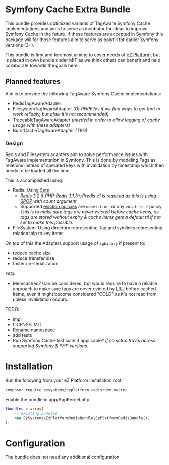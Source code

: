 # Symfony Cache Extra Bundle

This bundle provides optimized variants of TagAware Symfony Cache implementations
and aims to serve as incubator for ideas to improve Symfony Cache in the future. If
these features are accepted in Symfony this package will for those features aim to
serve as polyfill for earlier Symfony versions (3+).

This bundle is first and foremost aiming to cover needs of [eZ Platform](https://ezplatform.com),
but is placed in own bundle under MIT as we think others can benefit and help collaborate
towards the goals here.

## Planned features

Aim is to provide the following TagAware Symfony Cache implementations:
- RedisTagAwareAdapter
- FilesystemTagAwareAdapter _(Or PHPFiles if we find ways to get that to work reliably, but afaik it's not recommended)_
- TraceableTagAwareAdapter _(needed in order to allow logging of cache usage with these adapters)_
- BurstCacheTagAwareAdapter _(TBD)_


### Design

Redis and Filesystem adapters aim to solve performance issues with TagAware implementation in Symfony.
This is done by modeling Tags as relations instead of sperated keys with invalidation by timestamp which
then needs to be loaded all the time.

This is accomplished using:
- Redis: Using [Sets](https://redis.io/topics/data-types#sets)
    - _Redis 3.2 & PHP-Redis 3.1.3+/Predis v1 is required as this is using [SPOP](https://redis.io/commands/spop) with count argument_
    - Supported [eviction policies](https://redis.io/topics/lru-cache) are `noeviction`, or any `volatile-*` policy.
      _This is to make sure tags are never evicted before cache items, as tags are stored without expiry &
      cache items gets a default ttl if not set to make this possible._
- FileSystem: Using directory representing Tag and symlinks representing relationship to key items.


On top of this the Adapters support usage of `igbinary` if present to:
- reduce cache size
- reduce transfer size
- faster un-serialization


FAQ:
- Memcached?
  Can be considered, but would require to have a reliable approach to make sure tags are never evicted by [LRU](https://github.com/memcached/memcached/wiki/UserInternals#when-are-items-evicted)
  before cached items, even it might become considered "COLD" as it's not read from unless invalidation occurs.


TODO:
- impl
- LICENSE: MIT
- Rename namespace
- add tests
- Run Symfony Cache test suite if applicable? _if so setup travis across supported Symfony & PHP versions._

# Installation
Run the following from your eZ Platform installation root:
```bash
composer require ezsystems/ezplatform-redis:dev-master
```
Enable the bundle in app/AppKernel.php:
```php
$bundles = array(
    // existing bundles
    new EzSystems\EzPlatformRedisBundle\EzPlatformRedisBundle(),
);
```

# Configuration
The bundle does not need any additional configuration.
